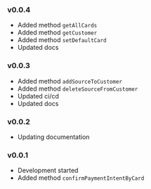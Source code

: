 ### v0.0.4

- Added method `getAllCards`
- Added method `getCustomer`
- Added method `setDefaultCard`
- Updated docs

### v0.0.3

- Added method `addSourceToCustomer`
- Added method `deleteSourceFromCustomer`
- Updated ci/cd
- Updated docs

### v0.0.2

- Updating documentation

### v0.0.1

- Development started
- Added method `confirmPaymentIntentByCard`
